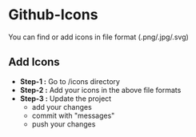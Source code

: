 # Github-Icons

 You can find or add icons in file format (.png/.jpg/.svg)

## Add Icons 
- **Step-1 :** Go to /icons directory
- **Step-2 :** Add your icons in the above file formats
- **Step-3 :** Update the project
  - add your changes
  - commit with "messages"
  - push your changes
 
